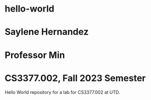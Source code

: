 # hello-world
# Saylene Hernandez
# Professor Min
# CS3377.002, Fall 2023 Semester
Hello World repository for a lab for CS3377.002 at UTD.
